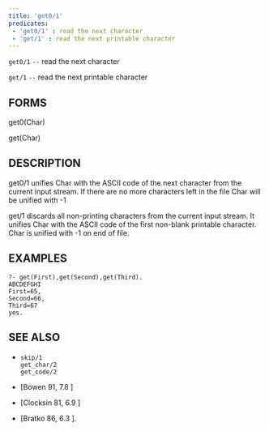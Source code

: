 ```yaml
---
title: 'get0/1'
predicates:
 - 'get0/1' : read the next character
 - 'get/1' : read the next printable character
---
```

`get0/1` `--` read the next character

`get/1` `--` read the next printable character


## FORMS

get0(Char)

get(Char)


## DESCRIPTION

get0/1 unifies Char with the ASCII code of the next character from the current input stream. If there are no more characters left in the file Char will be unified with -1

get/1 discards all non-printing characters from the current input stream. It unifies Char with the ASCII code of the first non-blank printable character. Char is unified with -1 on end of file.


## EXAMPLES

```
?- get(First),get(Second),get(Third).
ABCDEFGHI
First=65,
Second=66,
Third=67
yes.
```


## SEE ALSO

- `skip/1`  
`get_char/2`  
`get_code/2`

- [Bowen 91, 7.8 ]
- [Clocksin 81, 6.9 ]
- [Bratko 86, 6.3 ]. 


